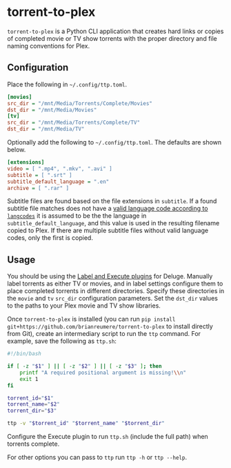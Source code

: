 # torrent-to-plex

`torrent-to-plex` is a Python CLI application that creates hard links or copies of completed movie or TV show torrents with the proper directory and file naming conventions for Plex.

## Configuration

Place the following in `~/.config/ttp.toml`.

```ini
[movies]
src_dir = "/mnt/Media/Torrents/Complete/Movies"
dst_dir = "/mnt/Media/Movies"
[tv]
src_dir = "/mnt/Media/Torrents/Complete/TV"
dst_dir = "/mnt/Media/TV"
```

Optionally add the following to `~/.config/ttp.toml`. The defaults are shown below.

```ini
[extensions]
video = [ ".mp4", ".mkv", ".avi" ]
subtitle = [ ".srt" ]
subtitle_default_language = ".en"
archive = [ ".rar" ]
```

Subtitle files are found based on the file extensions in `subtitle`. If a found subtitle file matches does not have a [valid language code according to `langcodes`](https://github.com/georgkrause/langcodes?tab=readme-ov-file#checking-validity) it is assumed to be the the language in `subtitle_default_language`, and this value is used in the resulting filename copied to Plex. If there are multiple subtitle files without valid language codes, only the first is copied.

## Usage

You should be using the [Label and Execute plugins](https://deluge-torrent.org/plugins/) for Deluge. Manually label torrents as either TV or movies, and in label settings configure them to place completed torrents in different directories. Specify these directories in the `movie` and `tv` `src_dir` configuration parameters. Set the `dst_dir` values to the paths to your Plex movie and TV show libraries.

Once `torrent-to-plex` is installed (you can run `pip install git+https://github.com/brianreumere/torrent-to-plex` to install directly from Git), create an intermediary script to run the `ttp` command. For example, save the following as `ttp.sh`:

```bash
#!/bin/bash

if [ -z "$1" ] || [ -z "$2" ] || [ -z "$3" ]; then
    printf "A required positional argument is missing!\\n"
    exit 1
fi

torrent_id="$1"
torrent_name="$2"
torrent_dir="$3"

ttp -v "$torrent_id" "$torrent_name" "$torrent_dir"
```

Configure the Execute plugin to run `ttp.sh` (include the full path) when torrents complete.

For other options you can pass to `ttp` run `ttp -h` or `ttp --help`.
